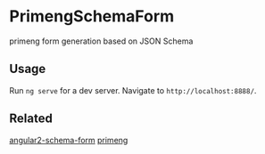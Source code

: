 # PrimengSchemaForm

primeng form generation based on JSON Schema


## Usage

Run `ng serve` for a dev server. Navigate to `http://localhost:8888/`.

## Related

[angular2-schema-form](https://github.com/makinacorpus/angular2-schema-form)
[primeng](https://github.com/primefaces/primeng)

